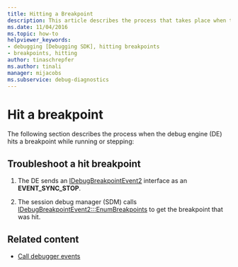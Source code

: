 ```yaml
---
title: Hitting a Breakpoint
description: This article describes the process that takes place when the debug engine hits a breakpoint while running or stepping.
ms.date: 11/04/2016
ms.topic: how-to
helpviewer_keywords:
- debugging [Debugging SDK], hitting breakpoints
- breakpoints, hitting
author: tinaschrepfer
ms.author: tinali
manager: mijacobs
ms.subservice: debug-diagnostics
---
```

# Hit a breakpoint

The following section describes the process when the debug engine (DE) hits a breakpoint while running or stepping:

## Troubleshoot a hit breakpoint

1. The DE sends an [IDebugBreakpointEvent2](../../extensibility/debugger/reference/idebugbreakpointevent2.md) interface as an **EVENT_SYNC_STOP**.

2. The session debug manager (SDM) calls [IDebugBreakpointEvent2:::EnumBreakpoints](../../extensibility/debugger/reference/idebugbreakpointevent2-enumbreakpoints.md) to get the breakpoint that was hit.

## Related content
- [Call debugger events](../../extensibility/debugger/calling-debugger-events.md)
